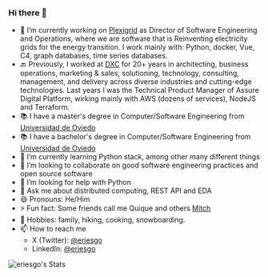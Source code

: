 ### Hi there 👋

- 🔭 I’m currently working on [Plexigrid](https://plexigrid.com) as Director of Software Engineering and Operations, where we are software that is Reinventing electricity grids for the energy transition. I work mainly with: Python, docker, Vue, C4, graph databases, time series databases.
- 🔙 Previously, I worked at [DXC](https://dxc.com) for 20+ years in architecting, business operations, marketing & sales, solutioning, technology, consulting, management, and delivery across diverse industries and cutting-edge technologies. Last years I was the Technical Product Manager of Assure Digital Platform, wirking mainly with AWS (dozens of services), NodeJS and Terraform.
- 📚 I have a master's degree in Computer/Software Engineering from [Universidad de Oviedo](https://uniovi.es)
- 📚 I have a bachelor's degree in Computer/Software Engineering from [Universidad de Oviedo](https://uniovi.es)
- 🌱 I’m currently learning Python stack, among other many different things
- 👯 I’m looking to collaborate on good software engineering practices and open source software
- 🤔 I’m looking for help with Python
- 💬 Ask me about distributed computing, REST API and EDA
- 😄 Pronouns: He/Him
- ⚡ Fun fact: Some friends call me Quique and others [Mitch](https://en.wikipedia.org/wiki/Mitch_Buchannon)
- 🤘 Hobbies: family, hiking, cooking, snowboarding.
- 📫 How to reach me
  - X (Twitter): [@eriesgo](https://x.com/eriesgo)
  - LinkedIn: [@eriesgo](https://www.linkedin.com/in/eriesgo/)

![eriesgo's Stats](https://github-readme-stats.vercel.app/api?username=eriesgo&theme=vue-dark&show_icons=true&hide_border=true&count_private=true)
